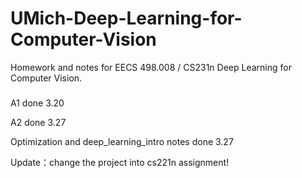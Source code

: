 # UMich-Deep-Learning-for-Computer-Vision

Homework and notes for EECS 498.008 / CS231n Deep Learning for Computer Vision.




### 



A1 done 3.20

A2 done 3.27

Optimization and deep_learning_intro notes done 3.27

Update：change the project into cs221n assignment!

